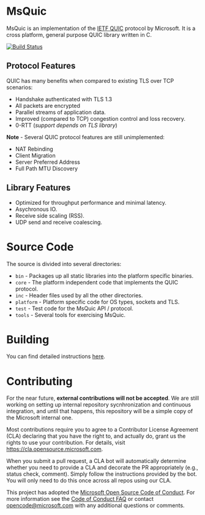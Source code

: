 MsQuic
======

MsQuic is an implementation of the [IETF QUIC](https://tools.ietf.org/html/draft-ietf-quic-transport)
protocol by Microsoft. It is a cross platform, general purpose QUIC library written in C.

[![Build Status](https://microsoft.visualstudio.com/OS/_apis/build/status/microsoft.msquic?branchName=master)](https://microsoft.visualstudio.com/OS/_build/latest?definitionId=45975&branchName=master)

## Protocol Features

QUIC has many benefits when compared to existing TLS over TCP scenarios:

  * Handshake authenticated with TLS 1.3
  * All packets are encrypted
  * Parallel streams of application data.
  * Improved (compared to TCP) congestion control and loss recovery.
  * 0-RTT (_support depends on TLS library_)

**Note** - Several QUIC protocol features are still unimplemented:

  * NAT Rebinding
  * Client Migration
  * Server Preferred Address
  * Full Path MTU Discovery

## Library Features

  * Optimized for throughput performance and minimal latency.
  * Asychronous IO.
  * Receive side scaling (RSS).
  * UDP send and receive coalescing.

# Source Code

The source is divided into several directories:

  * `bin` - Packages up all static libraries into the platform specific binaries.
  * `core` - The platform independent code that implements the QUIC protocol.
  * `inc` - Header files used by all the other directories.
  * `platform` - Platform specific code for OS types, sockets and TLS.
  * `test` - Test code for the MsQuic API / protocol.
  * `tools` - Several tools for exercising MsQuic.

# Building

You can find detailed instructions [here](./BUILD.md).

# Contributing

For the near future, **external contributions will not be accepted**. We are still
working on setting up internal repository sycnhronization and continuous integration,
and until that happens, this repository will be a simple copy of the Microsoft internal
one.

Most contributions require you to agree to a Contributor License Agreement (CLA)
declaring that you have the right to, and actually do, grant us the rights to use
your contribution. For details, visit https://cla.opensource.microsoft.com.

When you submit a pull request, a CLA bot will automatically determine whether you
need to provide a CLA and decorate the PR appropriately (e.g., status check, comment).
Simply follow the instructions provided by the bot. You will only need to do this
once across all repos using our CLA.

This project has adopted the [Microsoft Open Source Code of Conduct](https://opensource.microsoft.com/codeofconduct/).
For more information see the [Code of Conduct FAQ](https://opensource.microsoft.com/codeofconduct/faq/) or
contact [opencode@microsoft.com](mailto:opencode@microsoft.com) with any additional questions or comments.
